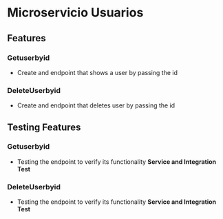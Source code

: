 
# Microservicio Usuarios

## Features

### Getuserbyid
- Create and endpoint that shows a user by passing the id

### DeleteUserbyid
- Create and endpoint that deletes user by passing the id


## Testing Features

### Getuserbyid
- Testing the endpoint to verify its functionality **Service and Integration Test**

### DeleteUserbyid
- Testing the endpoint to verify its functionality **Service and Integration Test**

